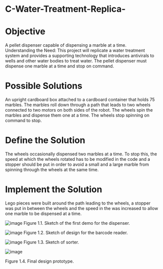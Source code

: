 # C-Water-Treatment-Replica-

# Objective 
A pellet dispenser capable of dispensing a marble at a time.  
Understanding the Need:  This project will replicate a water treatment system and provides a supporting technology that introduces antivirals to wells and other water bodies to treat water. The pellet dispenser must dispense one marble at a time and stop on command.

# Possible Solutions
An upright cardboard box attached to a cardboard container that holds 75 marbles. The marbles roll down through a path that leads to two wheels connected to two motors on both sides of the robot. The wheels spin the marbles and dispense them one at a time. The wheels stop spinning on command to stop. 

# Define the Solution
The wheels occasionally dispensed two marbles at a time. To stop this, the speed at which the wheels rotated has to be modified in the code and a stopper should be put in order to avoid a small and a large marble from spinning through the wheels at the same time. 

# Implement the Solution
Lego pieces were built around the path leading to the wheels, a stopper was put in between the wheels and the speed in the was increased to allow one marble to be dispensed at a time.   


![image](https://github.com/user-attachments/assets/11df4af4-dd0e-48e5-b9ec-ff6578732c43)
Figure 1.1. Sketch of the first demo for the dispenser.

![image](https://github.com/user-attachments/assets/1b9e7ea4-958a-4b1e-8f89-547c768a005e)
Figure 1.2. Sketch of design for the barcode reader.

![image](https://github.com/user-attachments/assets/98af7704-5e43-4a84-940e-36644cccb29d)
Figure 1.3. Sketch of sorter.

![image](https://github.com/user-attachments/assets/f9b9f3e9-0d40-4c81-ab00-5e663dd65762)


Figure 1.4. Final design prototype.
